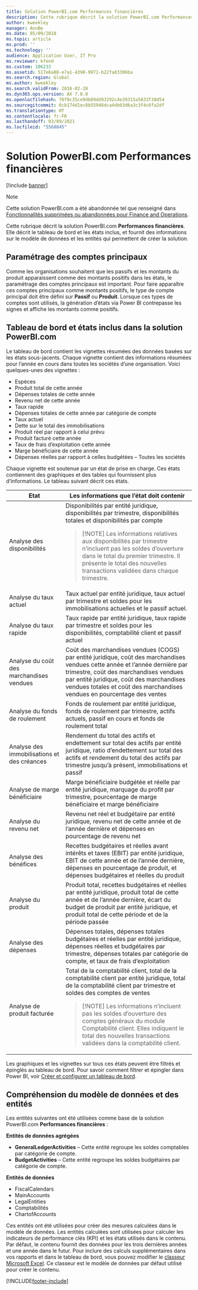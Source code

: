 ```yaml
---
title: Solution PowerBI.com Performances financières
description: Cette rubrique décrit la solution PowerBI.com Performances financières.
author: kweekley
manager: AnnBe
ms.date: 05/09/2018
ms.topic: article
ms.prod: ''
ms.technology: ''
audience: Application User, IT Pro
ms.reviewer: kfend
ms.custom: 106233
ms.assetid: 517e6a88-e7a1-4398-9971-b22fa83306ba
ms.search.region: Global
ms.author: kweekley
ms.search.validFrom: 2016-02-28
ms.dyn365.ops.version: AX 7.0.0
ms.openlocfilehash: 76f0c35ce9db89dd93292c4e39315a5833f38d54
ms.sourcegitcommit: 6cb174d1ec8b55946dca4db03d6a3c3f4c6fa2df
ms.translationtype: HT
ms.contentlocale: fr-FR
ms.lasthandoff: 03/09/2021
ms.locfileid: "5568845"
---
```

# <a name="financial-performance-powerbicom-solution"></a>Solution PowerBI.com Performances financières

[!include [banner](../includes/banner.md)]

> [!NOTE]
> Cette solution PowerBI.com a été abandonnée tel que renseigné dans [Fonctionnalités supprimées ou abandonnées pour Finance and Operations](../migration-upgrade/deprecated-features.md#power-bi-content-packs-available-on-appsource).

Cette rubrique décrit la solution PowerBI.com **Performances financières**. Elle décrit le tableau de bord et les états inclus, et fournit des informations sur le modèle de données et les entités qui permettent de créer la solution.

## <a name="main-account-setup"></a>Paramétrage des comptes principaux
Comme les organisations souhaitent que les passifs et les montants du produit apparaissent comme des montants positifs dans les états, le paramétrage des comptes principaux est important. Pour faire apparaître ces comptes principaux comme montants positifs, le type de compte principal doit être défini sur **Passif** ou **Produit**. Lorsque ces types de comptes sont utilisés, la génération d’états via Power BI contrepasse les signes et affiche les montants comme positifs.

## <a name="dashboard-and-reports-that-are-included-in-the-powerbicom-solution"></a>Tableau de bord et états inclus dans la solution PowerBI.com
Le tableau de bord contient les vignettes résumées des données basées sur les états sous-jacents. Chaque vignette contient des informations résumées pour l’année en cours dans toutes les sociétés d’une organisation. Voici quelques-unes des vignettes :

- Espèces
- Produit total de cette année
- Dépenses totales de cette année
- Revenu net de cette année
- Taux rapide
- Dépenses totales de cette année par catégorie de compte
- Taux actuel
- Dette sur le total des immobilisations
- Produit réel par rapport à celui prévu
- Produit facturé cette année
- Taux de frais d’exploitation cette année
- Marge bénéficiaire de cette année
- Dépenses réelles par rapport à celles budgétées – Toutes les sociétés

Chaque vignette est soutenue par un état de prise en charge. Ces états contiennent des graphiques et des tables qui fournissent plus d’informations. Le tableau suivant décrit ces états.

| Etat                      | Les informations que l’état doit contenir |
|-----------------------------|--------------------------------------|
| Analyse des disponibilités               | Disponibilités par entité juridique, disponibilités par trimestre, disponibilités totales et disponibilités par compte<blockquote>[!NOTE] Les informations relatives aux disponibilités par trimestre n’incluent pas les soldes d’ouverture dans le total du premier trimestre. Il présente le total des nouvelles transactions validées dans chaque trimestre.</blockquote> |
| Analyse du taux actuel      | Taux actuel par entité juridique, taux actuel par trimestre et soldes pour les immobilisations actuelles et le passif actuel. |
| Analyse du taux rapide        | Taux rapide par entité juridique, taux rapide par trimestre et soldes pour les disponibilités, comptabilité client et passif actuel |
| Analyse du coût des marchandises vendues | Coût des marchandises vendues (COGS) par entité juridique, coût des marchandises vendues cette année et l’année dernière par trimestre, coût des marchandises vendues par entité juridique, coût des marchandises vendues totales et coût des marchandises vendues en pourcentage des ventes |
| Analyse du fonds de roulement    | Fonds de roulement par entité juridique, fonds de roulement par trimestre, actifs actuels, passif en cours et fonds de roulement total |
| Analyse des immobilisations et des créances     | Rendement du total des actifs et endettement sur total des actifs par entité juridique, ratio d’endettement sur total des actifs et rendement du total des actifs par trimestre jusqu’à présent, immobilisations et passif |
| Analyse de marge bénéficiaire      | Marge bénéficiaire budgétée et réelle par entité juridique, marquage du profit par trimestre, pourcentage de marge bénéficiaire et marge bénéficiaire |
| Analyse du revenu net         | Revenu net réel et budgétaire par entité juridique, revenu net de cette année et de l’année dernière et dépenses en pourcentage de revenu net |
| Analyse des bénéfices           | Recettes budgétaires et réelles avant intérêts et taxes (EBIT) par entité juridique, EBIT de cette année et de l’année dernière, dépenses en pourcentage de produit, et dépenses budgétaires et réelles du produit |
| Analyse du produit            | Produit total, recettes budgétaires et réelles par entité juridique, produit total de cette année et de l’année dernière, écart du budget de produit par entité juridique, et produit total de cette période et de la période passée |
| Analyse des dépenses            | Dépenses totales, dépenses totales budgétaires et réelles par entité juridique, dépenses réelles et budgétaires par trimestre, dépenses totales par catégorie de compte, et taux de frais d’exploitation |
| Analyse de produit facturée     | Total de la comptabilité client, total de la comptabilité client par entité juridique, total de la comptabilité client par trimestre et soldes des comptes de ventes<blockquote>[!NOTE] Les informations n’incluent pas les soldes d’ouverture des comptes généraux du module Comptabilité client. Elles indiquent le total des nouvelles transactions validées dans la comptabilité client.</blockquote> |

Les graphiques et les vignettes sur tous ces états peuvent être filtrés et épinglés au tableau de bord. Pour savoir comment filtrer et épingler dans Power BI, voir [Créer et configurer un tableau de bord](https://powerbi.microsoft.com/guided-learning/powerbi-learning-4-2-create-configure-dashboards).

## <a name="understanding-the-data-model-and-entities"></a>Compréhension du modèle de données et des entités
Les entités suivantes ont été utilisées comme base de la solution PowerBI.com **Performances financières** :

**Entités de données agrégées**

- **GeneralLedgerActivities** – Cette entité regroupe les soldes comptables par catégorie de compte.
- **BudgetActivities** – Cette entité regroupe les soldes budgétaires par catégorie de compte.

**Entités de données**

- FiscalCalendars
- MainAccounts
- LegalEntities
- Comptabilités
- ChartofAccounts

Ces entités ont été utilisées pour créer des mesures calculées dans le modèle de données. Les entités calculées sont utilisées pour calculer les indicateurs de performance clés (KPI) et les états utilisés dans le contenu. Par défaut, le contenu fournit des données pour les trois dernières années et une année dans le futur. Pour inclure des calculs supplémentaires dans vos rapports et dans le tableau de bord, vous pouvez modifier le [classeur Microsoft Excel](https://docs.microsoft.com/dynamics/s-e/). Ce classeur est le modèle de données par défaut utilisé pour créer le contenu.


[!INCLUDE[footer-include](../../../includes/footer-banner.md)]